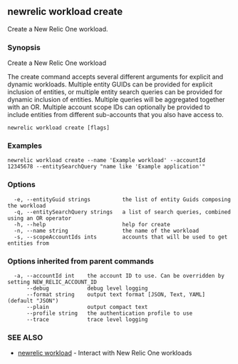 ## newrelic workload create

Create a New Relic One workload.

### Synopsis

Create a New Relic One workload

The create command accepts several different arguments for explicit and dynamic
workloads.   Multiple entity GUIDs can be provided for explicit inclusion of entities,
or multiple entity search queries can be provided for dynamic inclusion of entities.
Multiple queries will be aggregated together with an OR.  Multiple account scope
IDs can optionally be provided to include entities from different sub-accounts that
you also have access to.


```
newrelic workload create [flags]
```

### Examples

```
newrelic workload create --name 'Example workload' --accountId 12345678 --entitySearchQuery "name like 'Example application'"
```

### Options

```
  -e, --entityGuid strings          the list of entity Guids composing the workload
  -q, --entitySearchQuery strings   a list of search queries, combined using an OR operator
  -h, --help                        help for create
  -n, --name string                 the name of the workload
  -s, --scopeAccountIds ints        accounts that will be used to get entities from
```

### Options inherited from parent commands

```
  -a, --accountId int    the account ID to use. Can be overridden by setting NEW_RELIC_ACCOUNT_ID
      --debug            debug level logging
      --format string    output text format [JSON, Text, YAML] (default "JSON")
      --plain            output compact text
      --profile string   the authentication profile to use
      --trace            trace level logging
```

### SEE ALSO

* [newrelic workload](newrelic_workload.md)	 - Interact with New Relic One workloads

